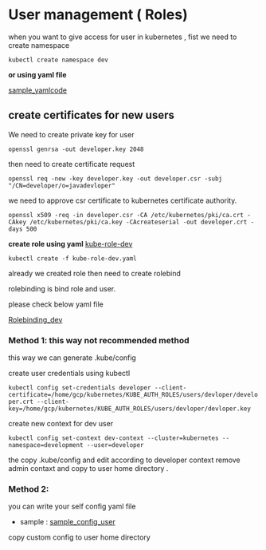 # User management ( Roles)

when you  want to  give access for user in kubernetes , fist we need to create namespace 

`kubectl create namespace dev`

**or using yaml file**

[sample_yamlcode](https://github.com/narendrakoganti7/kubernetes/blob/master/KUBE_AUTH_ROLES/namespace.yaml)

## create certificates for new users 
 We need to create private key for user
 
`openssl genrsa -out developer.key 2048` 

then need to create certificate request 

`openssl req -new -key developer.key -out developer.csr -subj "/CN=developer/o=javadevloper"`

we need to approve csr certificate to kubernetes certificate authority.

`openssl x509 -req -in developer.csr -CA /etc/kubernetes/pki/ca.crt -CAkey /etc/kubernetes/pki/ca.key -CAcreateserial -out developer.crt -days 500 `

 **create role using yaml**
   [kube-role-dev](https://github.com/narendrakoganti7/kubernetes/blob/master/KUBE_AUTH_ROLES/kube-role-dev.yaml)
   
   `kubectl create -f kube-role-dev.yaml`

already we created role then need to create rolebind

rolebinding is bind role and user.

please check below yaml file 

[Rolebinding_dev](https://github.com/narendrakoganti7/kubernetes/blob/master/KUBE_AUTH_ROLES/RoleBinding.yaml)

### Method 1: this way not recommended method
this way we can generate .kube/config

create user credentials using kubectl

`kubectl config set-credentials developer --client-certificate=/home/gcp/kubernetes/KUBE_AUTH_ROLES/users/devloper/developer.crt --client-key=/home/gcp/kubernetes/KUBE_AUTH_ROLES/users/devloper/devloper.key`

create  new context for dev user

`kubectl config set-context dev-context --cluster=kubernetes --namespace=development --user=developer` 

the copy .kube/config and edit according to developer context
remove admin contaxt and copy to user home directory .

### Method 2:

you can write your self config yaml file
  * sample : [sample_config_user](https://github.com/narendrakoganti7/kubernetes/blob/master/KUBE_AUTH_ROLES/developer_config) 
  
  copy custom config to user home directory